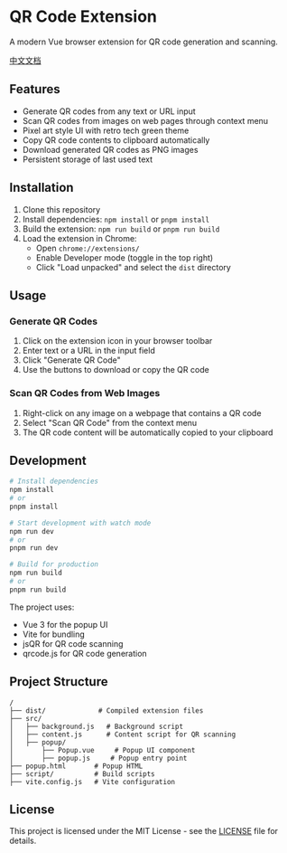 # QR Code Extension

A modern Vue browser extension for QR code generation and scanning.

[中文文档](README-zh.md)

## Features

- Generate QR codes from any text or URL input
- Scan QR codes from images on web pages through context menu
- Pixel art style UI with retro tech green theme
- Copy QR code contents to clipboard automatically
- Download generated QR codes as PNG images
- Persistent storage of last used text

## Installation

1. Clone this repository
2. Install dependencies: `npm install` or `pnpm install`
3. Build the extension: `npm run build` or `pnpm run build`
4. Load the extension in Chrome:
   - Open `chrome://extensions/`
   - Enable Developer mode (toggle in the top right)
   - Click "Load unpacked" and select the `dist` directory

## Usage

### Generate QR Codes
1. Click on the extension icon in your browser toolbar
2. Enter text or a URL in the input field
3. Click "Generate QR Code"
4. Use the buttons to download or copy the QR code

### Scan QR Codes from Web Images
1. Right-click on any image on a webpage that contains a QR code
2. Select "Scan QR Code" from the context menu
3. The QR code content will be automatically copied to your clipboard

## Development

```bash
# Install dependencies
npm install
# or
pnpm install

# Start development with watch mode
npm run dev
# or
pnpm run dev

# Build for production
npm run build
# or
pnpm run build
```

The project uses:
- Vue 3 for the popup UI
- Vite for bundling
- jsQR for QR code scanning
- qrcode.js for QR code generation

## Project Structure

```
/
├── dist/             # Compiled extension files
├── src/
│   ├── background.js   # Background script
│   ├── content.js      # Content script for QR scanning
│   ├── popup/
│       ├── Popup.vue     # Popup UI component
│       ├── popup.js     # Popup entry point
├── popup.html       # Popup HTML
├── script/          # Build scripts
├── vite.config.js   # Vite configuration
```

## License

This project is licensed under the MIT License - see the [LICENSE](LICENSE) file for details.
